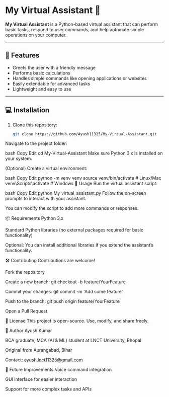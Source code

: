# My Virtual Assistant 🤖

**My Virtual Assistant** is a Python-based virtual assistant that can perform basic tasks, respond to user commands, and help automate simple operations on your computer.

---

## 🌟 Features
- Greets the user with a friendly message
- Performs basic calculations
- Handles simple commands like opening applications or websites
- Easily extendable for advanced tasks
- Lightweight and easy to use

---

## 💻 Installation

1. Clone this repository:
   ```bash
   git clone https://github.com/Ayush11325/My-Virtual-Assistant.git
Navigate to the project folder:

bash
Copy
Edit
cd My-Virtual-Assistant
Make sure Python 3.x is installed on your system.

(Optional) Create a virtual environment:

bash
Copy
Edit
python -m venv venv
source venv/bin/activate   # Linux/Mac
venv\Scripts\activate      # Windows
🚀 Usage
Run the virtual assistant script:

bash
Copy
Edit
python My_virtual_assistant.py
Follow the on-screen prompts to interact with your assistant.

You can modify the script to add more commands or responses.

📦 Requirements
Python 3.x

Standard Python libraries (no external packages required for basic functionality)

Optional: You can install additional libraries if you extend the assistant’s functionality.

🛠 Contributing
Contributions are welcome!

Fork the repository

Create a new branch: git checkout -b feature/YourFeature

Commit your changes: git commit -m 'Add some feature'

Push to the branch: git push origin feature/YourFeature

Open a Pull Request

📄 License
This project is open-source. Use, modify, and share freely.

📌 Author
Ayush Kumar

BCA graduate, MCA (AI & ML) student at LNCT University, Bhopal

Original from Aurangabad, Bihar

Contact: ayush.lnct11325@gmail.com

🎯 Future Improvements
Voice command integration

GUI interface for easier interaction

Support for more complex tasks and APIs
